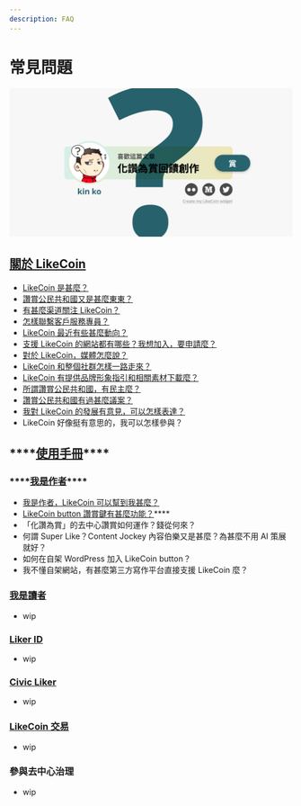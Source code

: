 ```yaml
---
description: FAQ
---
```


# 常見問題

![](.gitbook/assets/likecoin_ad27_small_update-01.png)

## [關於 LikeCoin](https://docs.like.co/v/zh/about/likecoin) <a id="about-likecoin"></a>

* [LikeCoin 是甚麼？](https://docs.like.co/v/zh/about/likecoin#about)
* [讚賞公民共和國又是甚麼東東？](https://docs.like.co/v/zh/about/likecoin#republic-of-liker-land)
* [有甚麼渠道關注 LikeCoin？](https://docs.like.co/v/zh/about/likecoin#follow-us)
* [怎樣聯繫客戶服務專員？](https://docs.like.co/v/zh/about/likecoin#cs)
* [LikeCoin 最近有些甚麼動向？](https://docs.like.co/v/zh/about/likecoin/updates)
* [支援 LikeCoin 的網站都有哪些？我想加入，要申請麼？](https://docs.like.co/v/zh/about/likecoin/list-of-media)
* [對於 LikeCoin，媒體怎麼說？](https://docs.like.co/v/zh/about-likecoin/on-the-news)
* [LikeCoin 和整個社群怎樣一路走來？](https://docs.like.co/v/zh/about/likecoin/background)
* [LikeCoin 有提供品牌形象指引和相關素材下載麼？](https://docs.like.co/v/zh/about/likecoin/presskit)
* [所謂讚賞公民共和國，有民主麼？](https://docs.like.co/v/zh/about-likecoin/governance)
* [讚賞公民共和國有過甚麼議案？](https://docs.like.co/v/zh/about/governance/proposals)
* [我對 LikeCoin 的發展有意見，可以怎樣表達？](https://docs.like.co/v/zh/about/governance/community-call)
* LikeCoin 好像挺有意思的，我可以怎樣參與？

## \*\*\*\*[**使用手冊**](https://docs.like.co/v/zh/user-guide/)\*\*\*\* <a id="user-guide"></a>

### \*\*\*\*[**我是作者**](https://docs.like.co/v/zh/user-guide/content-creators)\*\*\*\* <a id="content-creator"></a>

* [我是作者，LikeCoin 可以幫到我甚麼？](https://docs.like.co/v/zh/user-guide/content-creators)
* [LikeCoin button 讚賞鍵有甚麼功能？](https://docs.like.co/v/zh/user-guide/content-creators/likecoin-button)\*\*\*\*
* 「化讚為賞」的去中心讚賞如何運作？錢從何來？
* 何謂 Super Like？Content Jockey 內容伯樂又是甚麼？為甚麼不用 AI 策展就好？
* 如何在自架 WordPress 加入 LikeCoin button？
* 我不懂自架網站，有甚麼第三方寫作平台直接支援 LikeCoin 麼？

### [我是讀者](https://docs.like.co/v/zh/user-guide/reader) <a id="reader"></a>

* wip 

### [Liker ID](https://docs.like.co/v/zh/user-guide/liker-id)

* wip

### [Civic Liker](https://docs.like.co/v/zh/user-guide/civic-liker)

* wip

### [LikeCoin 交易](https://docs.like.co/v/zh/user-guide/likecoin-token) <a id="trading-likecoin"></a>

* wip

### 參與去中心治理

* wip













